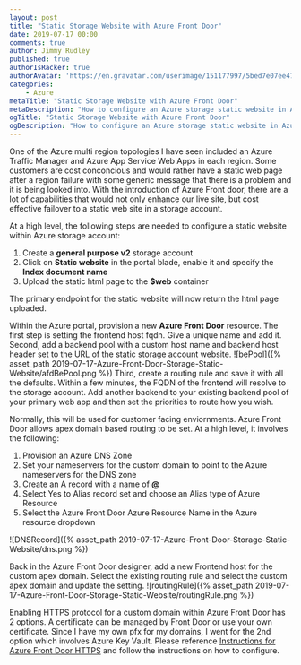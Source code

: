 ```yaml
---
layout: post
title: "Static Storage Website with Azure Front Door"
date: 2019-07-17 00:00
comments: true
author: Jimmy Rudley
published: true
authorIsRacker: true
authorAvatar: 'https://en.gravatar.com/userimage/151177997/5bed7e07ee47533cbd34b951d463bcb7.jpg'
categories:
    - Azure
metaTitle: "Static Storage Website with Azure Front Door"
metaDescription: "How to configure an Azure storage static website in Azure Front Door"
ogTitle: "Static Storage Website with Azure Front Door"
ogDescription: "How to configure an Azure storage static website in Azure Front Door."
---
```


One of the Azure multi region topologies I have seen included an Azure Traffic Manager and Azure App Service Web Apps in each region. Some customers are cost conconcious and would rather have a static web page after a region failure with some generic message that there is a problem and it is being looked into. With the introduction of Azure Front door, there are a lot of capabilities that would not only enhance our live site, but cost effective failover to a static web site in a storage account.

<!-- more -->

At a high level, the following steps are needed to configure a static website within Azure storage account:
1) Create a **general purpose v2** storage account
2) Click on **Static website** in the portal blade, enable it and specify the **Index document name**
3) Upload the static html page to the **$web** container

The primary endpoint for the static website will now return the html page uploaded.

Within the Azure portal, provision a new **Azure Front Door** resource. The first step is setting the frontend host fqdn. Give a unique name and add it. Second, add a backend pool with a custom host name and backend host header set to the URL of the static storage account website.
![bePool]({% asset_path 2019-07-17-Azure-Front-Door-Storage-Static-Website/afdBePool.png %})
 Third, create a routing rule and save it with all the defaults. Within a few minutes, the FQDN of the frontend will resolve to the storage account. Add another backend to your existing backend pool of your primary web app and then set the priorities to route how you wish.

Normally, this will be used for customer facing enviornments. Azure Front Door allows apex domain based routing to be set. At a high level, it involves the following:
1) Provision an Azure DNS Zone
2) Set your nameservers for the custom domain to point to the Azure nameservers for the DNS zone
3) Create an A record with a name of **@**
4) Select Yes to Alias record set and choose an Alias type of Azure Resource
5) Select the Azure Front Door Azure Resource Name in the Azure resource dropdown

![DNSRecord]({% asset_path 2019-07-17-Azure-Front-Door-Storage-Static-Website/dns.png %})

Back in the Azure Front Door designer, add a new Frontend host for the custom apex domain. Select the existing routing rule and select the custom apex domain and update the setting.
![routingRule]({% asset_path 2019-07-17-Azure-Front-Door-Storage-Static-Website/routingRule.png %})

Enabling HTTPS protocol for a custom domain within Azure Front Door has 2 options. A certificate can be managed by Front Door or use your own certificate. Since I have my own pfx for my domains, I went for the 2nd option which involves Azure Key Vault. Please reference [Instructions for Azure Front Door HTTPS](https://docs.microsoft.com/en-us/azure/frontdoor/front-door-custom-domain-https#ssl-certificates) and follow the instructions on how to configure.